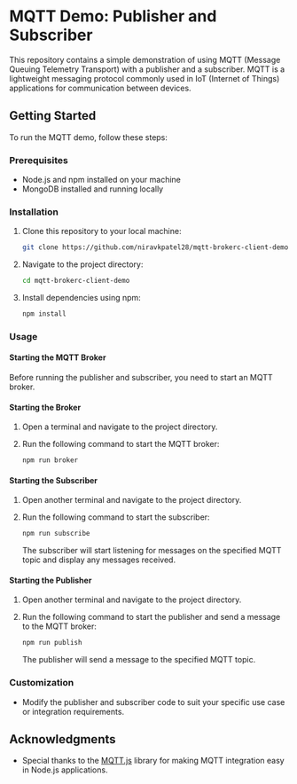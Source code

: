 # MQTT Demo: Publisher and Subscriber

This repository contains a simple demonstration of using MQTT (Message Queuing
Telemetry Transport) with a publisher and a subscriber. MQTT is a lightweight
messaging protocol commonly used in IoT (Internet of Things) applications for
communication between devices.

## Getting Started

To run the MQTT demo, follow these steps:

### Prerequisites

- Node.js and npm installed on your machine
- MongoDB installed and running locally

### Installation

1. Clone this repository to your local machine:

   ```bash
   git clone https://github.com/niravkpatel28/mqtt-brokerc-client-demo.git
   ```

2. Navigate to the project directory:

   ```bash
   cd mqtt-brokerc-client-demo
   ```

3. Install dependencies using npm:

   ```bash
   npm install
   ```

### Usage

#### Starting the MQTT Broker

Before running the publisher and subscriber, you need to start an MQTT broker.

#### Starting the Broker

1. Open a terminal and navigate to the project directory.
2. Run the following command to start the MQTT broker:

   ```bash
   npm run broker
   ```

#### Starting the Subscriber

1. Open another terminal and navigate to the project directory.
2. Run the following command to start the subscriber:

   ```bash
   npm run subscribe
   ```

   The subscriber will start listening for messages on the specified MQTT topic
   and display any messages received.

#### Starting the Publisher

1. Open another terminal and navigate to the project directory.
2. Run the following command to start the publisher and send a message to the
   MQTT broker:

   ```bash
   npm run publish
   ```

   The publisher will send a message to the specified MQTT topic.

### Customization

- Modify the publisher and subscriber code to suit your specific use case or
  integration requirements.

## Acknowledgments

- Special thanks to the [MQTT.js](https://github.com/mqttjs/MQTT.js) library for
  making MQTT integration easy in Node.js applications.
